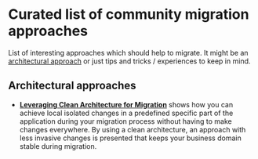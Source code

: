 # Curated list of community migration approaches

List of interesting approaches which should help to migrate. It might be an [architectural approach](#architectural-approaches) or just tips and tricks / experiences to keep in mind.

## Architectural approaches

* [**Leveraging Clean Architecture for Migration**](https://github.com/lwluc/camunda-ddd-and-clean-architecture/pull/1) shows how you can achieve local isolated changes in a predefined specific part of the application during your migration process without having to make changes everywhere. By using a clean architecture, an approach with less invasive changes is presented that keeps your business domain stable during migration.
